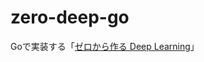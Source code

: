 # zero-deep-go
Goで実装する「[ゼロから作る Deep Learning](https://github.com/oreilly-japan/deep-learning-from-scratch)」
